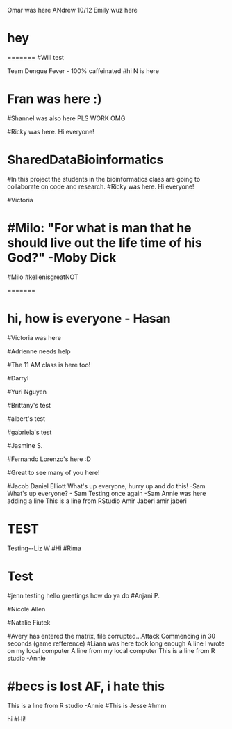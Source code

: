 Omar was here
ANdrew 10/12
Emily wuz here

hey 
=======
=======
#Will test

Team Dengue Fever - 100% caffeinated
#hi N is here
# Fran was here :) 

#Shannel was also here PLS WORK OMG

#Ricky was here. Hi everyone! 

# SharedDataBioinformatics

#In this project the students in the bioinformatics class are going to collaborate on code and research. 
#Ricky was here. Hi everyone! 


#Victoria

#Milo: "For what is man that he should live out the life time of his God?" -Moby Dick
=======
#Milo
#kellenisgreatNOT

=======
# hi, how is everyone - Hasan

#Victoria was here

#Adrienne needs help 

#The 11 AM class is here too! 

#Darryl

#Yuri Nguyen

#Brittany's test

#albert's test

#gabriela's test

#Jasmine S.

#Fernando Lorenzo's here :D

#Great to see many of you here! 

#Jacob Daniel Elliott
What's up everyone, hurry up and do this! -Sam
What's up everyone? - Sam
Testing once again -Sam
Annie was here
adding a line
This is a line from RStudio
Amir Jaberi
amir jaberi

TEST
=======
Testing--Liz W
#Hi
#Rima


Test
=======
#jenn testing
hello greetings how do ya do
#Anjani P.


#Nicole Allen

#Natalie Fiutek

#Avery has entered the matrix, file corrupted...Attack Commencing in 30 seconds (game refference)
#Liana was here
took long enough
A line I wrote on my local computer
A line from my local computer
This is a line from R studio -Annie

#becs is lost AF, i hate this
=======

This is a line from R studio -Annie
#This is Jesse
#hmm




hi
#Hi!



